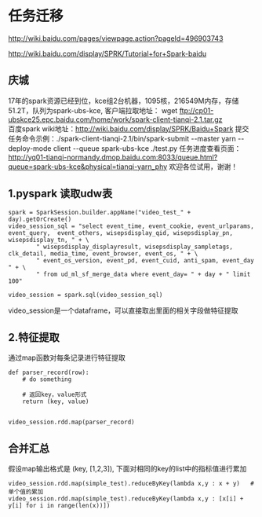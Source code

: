 # 任务迁移


http://wiki.baidu.com/pages/viewpage.action?pageId=496903743

http://wiki.baidu.com/display/SPRK/Tutorial+for+Spark-baidu


## 庆城


17年的spark资源已经到位，kce组2台机器，1095核，216549M内存，存储51.2T，队列为spark-ubs-kce, 客户端拉取地址：
wget ftp://cp01-ubskce25.epc.baidu.com/home/work/spark-client-tianqi-2.1.tar.gz  
百度spark wiki地址：http://wiki.baidu.com/display/SPRK/Baidu+Spark
提交任务命令示例：./spark-client-tianqi-2.1/bin/spark-submit --master yarn --deploy-mode client --queue spark-ubs-kce ./test.py
任务进度查看页面：http://yq01-tianqi-normandy.dmop.baidu.com:8033/queue.html?queue=spark-ubs-kce&physical=tianqi-yarn_phy
欢迎各位试用，谢谢！




## 1.pyspark 读取udw表


```{python}
spark = SparkSession.builder.appName("video_test_" + day).getOrCreate()
video_session_sql = "select event_time, event_cookie, event_urlparams, event_query,  event_others, wisepsdisplay_qid, wisepsdisplay_pn,  wisepsdisplay_tn, " + \
        " wisepsdisplay_displayresult, wisepsdisplay_sampletags, clk_detail, media_time, event_browser, event_os, " + \
        " event_os_version, event_pd, event_cuid, anti_spam, event_day " + \
        " from ud_ml_sf_merge_data where event_day= " + day + " limit 100"

video_session = spark.sql(video_session_sql)
```
video_session是一个dataframe，可以直接取出里面的相关字段做特征提取




## 2.特征提取

通过map函数对每条记录进行特征提取

```
def parser_record(row):
    # do something
    
    # 返回key，value形式
    return (key, value)
    
    
video_session.rdd.map(parser_record)
```


## 合并汇总

假设map输出格式是 (key, [1,2,3]), 下面对相同的key的list中的指标值进行累加

```
video_session.rdd.map(simple_test).reduceByKey(lambda x,y : x + y)   # 单个值的累加
video_session.rdd.map(simple_test).reduceByKey(lambda x,y : [x[i] + y[i] for i in range(len(x))])
```


